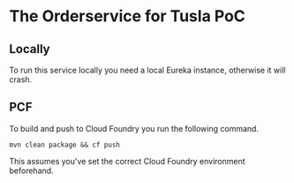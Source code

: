 # The Orderservice for Tusla PoC

## Locally
To run this service locally you need a local Eureka instance, otherwise it will crash.

## PCF
To build and push to Cloud Foundry you run the following command.
```
mvn clean package && cf push
```
This assumes you've set the correct Cloud Foundry environment beforehand.